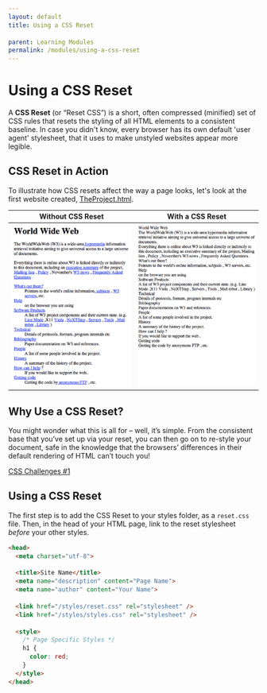 ```yaml
---
layout: default
title: Using a CSS Reset

parent: Learning Modules
permalink: /modules/using-a-css-reset
---
```


# Using a CSS Reset
A **CSS Reset** (or “Reset CSS”) is a short, often compressed (minified) set of CSS rules that resets the styling of all HTML elements to a consistent baseline. In case you didn't know, every browser has its own default 'user agent' stylesheet, that it uses to make unstyled websites appear more legible.

## CSS Reset in Action
To illustrate how CSS resets affect the way a page looks, let's look at the first website created, [TheProject.html](https://www.w3.org/History/19921103-hypertext/hypertext/WWW/TheProject.html).

Without CSS Reset | With a CSS Reset
----------------- | ----------------
![without-css-reset](./without-css-reset.gif) | ![with-css-reset](./with-css-reset.gif)


## Why Use a CSS Reset?
You might wonder what this is all for – well, it’s simple. From the consistent base that you’ve set up via your reset, you can then go on to re-style your document, safe in the knowledge that the browsers’ differences in their default rendering of HTML can’t touch you!

[CSS Challenges #1](../../curriculum/04-sprint-homework/challenges/css-1.html)

## Using a CSS Reset
The first step is to add the CSS Reset to your styles folder, as a `reset.css` file. Then, in the head of your HTML page, link to the reset stylesheet *before* your other styles. 

```html
<head>
  <meta charset="utf-8">

  <title>Site Name</title>
  <meta name="description" content="Page Name">
  <meta name="author" content="Your Name">

  <link href="/styles/reset.css" rel="stylesheet" />
  <link href="/styles/styles.css" rel="stylesheet" />

  <style>
    /* Page Specific Styles */
    h1 {
      color: red;
    }
  </style>
</head>

```
